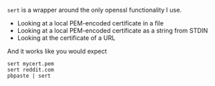 `sert` is a wrapper around the only openssl functionality I use.

* Looking at a local PEM-encoded certificate in a file
* Looking at a local PEM-encoded certificate as a string from STDIN
* Looking at the certificate of a URL

And it works like you would expect

```
sert mycert.pem
sert reddit.com
pbpaste | sert
```